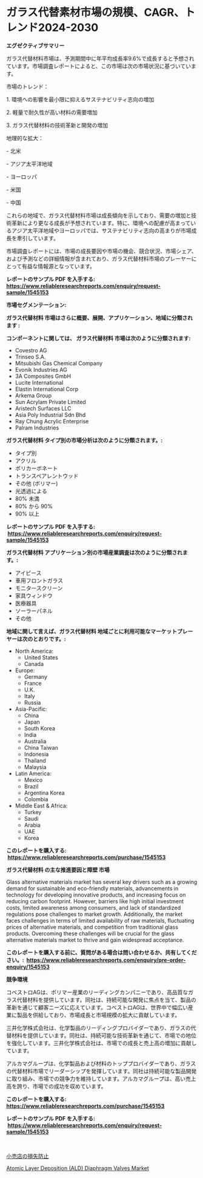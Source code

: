 <p><h1>ガラス代替素材市場の規模、CAGR、トレンド2024-2030</h1></p><p><strong>エグゼクティブサマリー</strong></p>
<p><p>ガラス代替材料市場は、予測期間中に年平均成長率9.6%で成長すると予想されています。市場調査レポートによると、この市場は次の市場状況に基づいています。</p><p>市場のトレンド：</p><p>1. 環境への影響を最小限に抑えるサステナビリティ志向の増加</p><p>2. 軽量で耐久性が高い材料の需要増加</p><p>3. ガラス代替材料の技術革新と開発の増加</p><p>地理的な拡大：</p><p>- 北米</p><p>- アジア太平洋地域</p><p>- ヨーロッパ</p><p>- 米国</p><p>- 中国</p><p>これらの地域で、ガラス代替材料市場は成長傾向を示しており、需要の増加と技術革新により更なる成長が予想されています。特に、環境への配慮が高まっているアジア太平洋地域やヨーロッパでは、サステナビリティ志向の高まりが市場成長を牽引しています。</p><p>市場調査レポートには、市場の成長要因や市場の機会、競合状況、市場シェア、および予測などの詳細情報が含まれており、ガラス代替材料市場のプレーヤーにとって有益な情報源となっています。</p></p>
<p><strong>レポートのサンプル PDF を入手する: <a href="https://www.reliableresearchreports.com/enquiry/request-sample/1545153">https://www.reliableresearchreports.com/enquiry/request-sample/1545153</a></strong></p>
<p><strong>市場セグメンテーション:</strong></p>
<p><strong> ガラス代替材料 市場はさらに概要、展開、アプリケーション、地域に分類されます :</strong></p>
<p><strong>コンポーネントに関しては、 ガラス代替材料 市場は次のように分類されます: &nbsp;</strong></p>
<p><ul><li>Covestro AG</li><li>Trinseo S.A.</li><li>Mitsubishi Gas Chemical Company</li><li>Evonik Industries AG</li><li>3A Composites GmbH</li><li>Lucite International</li><li>Elastin International Corp</li><li>Arkema Group</li><li>Sun Acrylam Private Limited</li><li>Aristech Surfaces LLC</li><li>Asia Poly Industrial Sdn Bhd</li><li>Ray Chung Acrylic Enterprise</li><li>Palram Industries</li></ul></p>
<p><strong> ガラス代替材料 タイプ別の市場分析は次のように分類されます。:</strong></p>
<p><ul><li>タイプ別</li><li>アクリル</li><li>ポリカーボネート</li><li>トランスペアレントウッド</li><li>その他 (ポリマー)</li><li>光透過による</li><li>80% 未満</li><li>80% から 90%</li><li>90% 以上</li></ul></p>
<p><strong>レポートのサンプル PDF を入手する: &nbsp;<a href="https://www.reliableresearchreports.com/enquiry/request-sample/1545153">https://www.reliableresearchreports.com/enquiry/request-sample/1545153</a></strong></p>
<p><strong> ガラス代替材料 アプリケーション別の市場産業調査は次のように分類されます。:</strong></p>
<p><ul><li>アイピース</li><li>車用フロントガラス</li><li>モニタースクリーン</li><li>家具ウィンドウ</li><li>医療器具</li><li>ソーラーパネル</li><li>その他</li></ul></p>
<p><strong>地域に関して言えば、ガラス代替材料 地域ごとに利用可能なマーケットプレーヤーは次のとおりです。:</strong></p>
<p><ul>
    <li>
        North America:
        <ul>
            <li>United States</li>
            <li>Canada</li>
        </ul>
    </li>
    <li>
        Europe:
        <ul>
            <li>Germany</li>
            <li>France</li>
            <li>U.K.</li>
            <li>Italy</li>
            <li>Russia</li>
        </ul>
    </li>
    <li>
        Asia-Pacific:
        <ul>
            <li>China</li>
            <li>Japan</li>
            <li>South Korea</li>
            <li>India</li>
            <li>Australia</li>
            <li>China Taiwan</li>
            <li>Indonesia</li>
            <li>Thailand</li>
            <li>Malaysia</li>
        </ul>
    </li>
    <li>
        Latin America:
        <ul>
            <li>Mexico</li>
            <li>Brazil</li>
            <li>Argentina Korea</li>
            <li>Colombia</li>
        </ul>
    </li>
    <li>
        Middle East & Africa:
        <ul>
            <li>Turkey</li>
            <li>Saudi</li>
            <li>Arabia</li>
            <li>UAE</li>
            <li>Korea</li>
        </ul>
    </li>
    </ul></p>
<p><strong>このレポートを購入する: &nbsp;<a href="https://www.reliableresearchreports.com/purchase/1545153">https://www.reliableresearchreports.com/purchase/1545153</a></strong></p>
<p><strong>ガラス代替材料 の主な推進要因と障壁 市場</strong></p>
<p><p>Glass alternative materials market has several key drivers such as a growing demand for sustainable and eco-friendly materials, advancements in technology for developing innovative products, and increasing focus on reducing carbon footprint. However, barriers like high initial investment costs, limited awareness among consumers, and lack of standardized regulations pose challenges to market growth. Additionally, the market faces challenges in terms of limited availability of raw materials, fluctuating prices of alternative materials, and competition from traditional glass products. Overcoming these challenges will be crucial for the glass alternative materials market to thrive and gain widespread acceptance.</p></p>
<p><strong>このレポートを購入する前に、質問がある場合は問い合わせるか、共有してください。:&nbsp; <a href="https://www.reliableresearchreports.com/enquiry/pre-order-enquiry/1545153">https://www.reliableresearchreports.com/enquiry/pre-order-enquiry/1545153</a></strong></p>
<p><strong>競争環境</strong></p>
<p><p>コベストロAGは、ポリマー産業のリーディングカンパニーであり、高品質なガラス代替材料を提供しています。同社は、持続可能な開発に焦点を当て、製品の革新を通じて顧客ニーズに応えています。コベストロAGは、世界中で幅広い産業に製品を供給しており、市場成長と市場規模の拡大に貢献しています。</p><p>三井化学株式会社は、化学製品のリーディングプロバイダーであり、ガラスの代替材料を提供しています。同社は、持続可能な技術革新を通じて、市場での地位を強化しています。三井化学株式会社は、市場での成長と売上高の増加に貢献しています。</p><p>アルカマグループは、化学製品および材料のトッププロバイダーであり、ガラスの代替材料市場でリーダーシップを発揮しています。同社は持続可能な製品開発に取り組み、市場での競争力を維持しています。アルカマグループは、高い売上高を誇り、市場での成功を収めています。</p></p>
<p><strong>このレポートを購入する: &nbsp; <a href="https://www.reliableresearchreports.com/purchase/1545153">https://www.reliableresearchreports.com/purchase/1545153</a></strong></p>
<p><strong>レポートのサンプル PDF を入手する: &nbsp;<a href="https://www.reliableresearchreports.com/enquiry/request-sample/1545153">https://www.reliableresearchreports.com/enquiry/request-sample/1545153</a></strong><strong></strong></p>
<p>&nbsp;</p>
<p><p><a href="https://github.com/one-cool-chick/Market-Research-Report-List-1/blob/main/190545213186.md">小売店の損失防止</a></p><p><a href="https://github.com/danielneavesallisons03mba/Market-Research-Report-List-1/blob/main/atomic-layer-deposition-ald-diaphragm-valves-market.md">Atomic Layer Deposition (ALD) Diaphragm Valves Market</a></p></p>